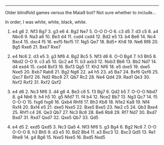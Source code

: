 
---

Older blindfold games versus the Maia9 bot?  Not sure whether to include...

In order, I was white, white, black, white. 

1. e4 g6 2. Nf3 Bg7 3. g3 e6 4. Bg2 Ne7 5. O-O O-O 6. c3 d5 7. d3 c5 8. a4 Nbc6 9. Na3 a6 10. Be3 d4 11. cxd4 cxd4 12. Bd2 e5 13. b4 Be6 14. Nc4 Bxc4 15. dxc4 f5 16. exf5 Nxf5 17. Ng5 Qe7 18. Bd5+ Kh8 19. Ne6 Rf6 20. Bg5 Rxe6 21. Bxe7 Rxe7 

1. e4 Nc6 2. d3 e5 3. g3 Nf6 4. Bg2 Bc5 5. Nf3 d6 6. O-O Bg4 7. h3 Bh5 8. Nbd2 O-O 9. c3 a5 10. Qc2 a4 11. b3 axb3 12. Nxb3 Bb6 13. Bb2 Nd7 14. d4 exd4 15. cxd4 Bxf3 16. Bxf3 Qg5 17. Kh2 Nf6 18. e5 dxe5 19. dxe5 Nxe5 20. Bxb7 Rab8 21. Bg2 Ng6 22. a4 h5 23. a5 Ba7 24. Bxf6 Qxf6 25. Qxc7 Bxf2 26. Nd2 Rbc8 27. Qb7 Rc2 28. Ne4 Qd4 29. Rad1 Qe3 30. Nxf2 Rxf2 31. Rxf2 Qxf2 

1. e4 d6 2. Nc3 Nf6 3. d4 g6 4. Be3 c6 5. f3 Bg7 6. Qd2 b5 7. O-O-O Nbd7 8. g4 Nb6 9. h4 h5 10. g5 Nfd7 11. f4 b4 12. Nce2 Bb7 13. Ng3 Qc7 14. f5 O-O-O 15. fxg6 fxg6 16. Qxb4 Rhf8 17. Bh3 Kb8 18. N1e2 Ka8 19. Nf4 Rxf4 20. Bxf4 e5 21. dxe5 Nxe5 22. Bxe5 Bxe5 23. Ne2 c5 24. Qb3 Bxe4 25. Rhf1 c4 26. Qe3 Qb7 27. Nc3 Bc6 28. Be6 Rb8 29. Rf7 Nd7 30. Bxd7 Bxd7 31. Rxd7 Qxd7 32. Qxe5 Qb7 33. Qd5

1. e4 d5 2. exd5 Qxd5 3. Nc3 Qa5 4. Nf3 Nf6 5. g3 Bg4 6. Bg2 Nc6 7. O-O O-O-O 8. h3 Bh5 9. d3 e5 10. Bd2 Bb4 11. a3 Bxc3 12. Bxc3 Qd5 13. Re1 Rhe8 14. g4 Bg6 15. Nxe5 Nxe5 16. Bxd5 Nxd5
